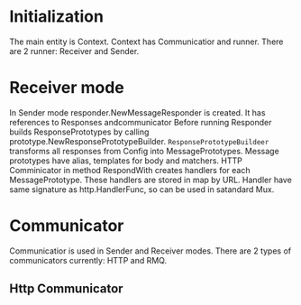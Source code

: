 # Initialization
The main entity is Context.
Context has Communicatior and runner.
There are 2 runner: Receiver and Sender.

# Receiver mode
In Sender mode responder.NewMessageResponder is created. It has references to Responses andcommunicator
Before running Responder builds ResponsePrototypes by calling prototype.NewResponsePrototypeBuilder. 
`ResponsePrototypeBuildeer` transforms all responses from Config into MessagePrototypes. Message prototypes have alias, templates for body and matchers. 
HTTP Comminicator in method RespondWith creates handlers for each MessagePrototype. These handlers are stored in map by URL. Handler have same signature as http.HandlerFunc, so can be used in satandard Mux.



# Communicator
Communicatior is used in Sender and Receiver modes. There are 2 types of communicators currently: HTTP and RMQ.


## Http Communicator

